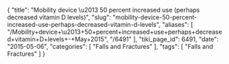 {
    "title": "Mobility device \u2013 50 percent increased use (perhaps decreased vitamin D levels)",
    "slug": "mobility-device-50-percent-increased-use-perhaps-decreased-vitamin-d-levels",
    "aliases": [
        "/Mobility+device+\u2013+50+percent+increased+use+perhaps+decreased+vitamin+D+levels+-+May+2015",
        "/6491"
    ],
    "tiki_page_id": 6491,
    "date": "2015-05-06",
    "categories": [
        "Falls and Fractures"
    ],
    "tags": [
        "Falls and Fractures"
    ]
}